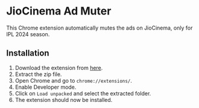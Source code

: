 # JioCinema Ad Muter
This Chrome extension automatically mutes the ads on JioCinema, only for IPL 2024 season.

## Installation
1. Download the extension from [here]().
2. Extract the zip file.
3. Open Chrome and go to `chrome://extensions/`.
4. Enable Developer mode.
5. Click on `Load unpacked` and select the extracted folder.
6. The extension should now be installed.